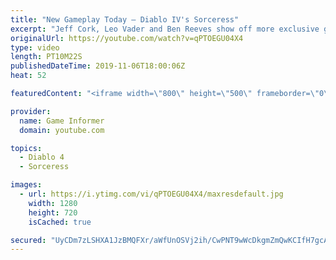 ```yaml
---
title: "New Gameplay Today – Diablo IV's Sorceress"
excerpt: "Jeff Cork, Leo Vader and Ben Reeves show off more exclusive gameplay of Diablo IV, which can be viewed without commentary at ..."
originalUrl: https://youtube.com/watch?v=qPTOEGU04X4
type: video
length: PT10M22S
publishedDateTime: 2019-11-06T18:00:06Z
heat: 52

featuredContent: "<iframe width=\"800\" height=\"500\" frameborder=\"0\" src=\"https://www.youtube.com/embed/qPTOEGU04X4\" allow=\"accelerometer; autoplay; encrypted-media; gyroscope; picture-in-picture\" allowfullscreen></iframe>"

provider:
  name: Game Informer
  domain: youtube.com

topics:
  - Diablo 4
  - Sorceress

images:
  - url: https://i.ytimg.com/vi/qPTOEGU04X4/maxresdefault.jpg
    width: 1280
    height: 720
    isCached: true

secured: "UyCDm7zLSHXA1JzBMQFXr/aWfUnOSVj2ih/CwPNT9wWcDkgmZmQwKCIfH7gcAGfq2VB/GCxITB/yx9Y4ce+1NJqT3txBx9PYH/zFf4tePnO+nPDVvytzLKyUYrIIk+2GAJyCAJuAG6IH79s9aZwRPOWROsSHHZ7YpjJ4fQ0UIouHk6hiMAjHjztZLrV8CnMPhlwjc1J7Ol05o+kPPKz+qyJxMAZGsXkFAbqTthP9SskdqYuxGEQRRp+K/MPehsJWrhotNXB6PvHZ7FqDWpyXsPdk1A1xan+CDy/UK8NbRutHVJ+sWOG5UA2VDahYdvPFAaKjqgwg10pwhO1USRadGiTYzr9+i0hqEZpVl7f7fwYOARnDEAerv4S2xgoKWHi/DNcNZpY0TZjZWDFYv/xXFuio8WlPEaCBnfGlDaRp/MyWbYp1rnXFjE4BY3kp0poG;W5QT/4g1PM2fY25rCEWPWA=="
---
```


